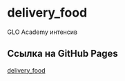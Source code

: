 # delivery_food
GLO Academy интенсив
## Ссылка на GitHub Pages
[delivery_food](https://slawaslawa.github.io/delivery_food/)
